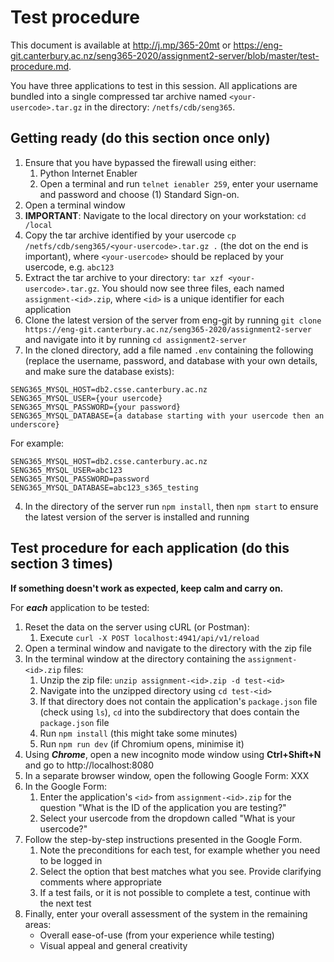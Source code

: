 # Test procedure

This document is available at http://j.mp/365-20mt or https://eng-git.canterbury.ac.nz/seng365-2020/assignment2-server/blob/master/test-procedure.md.

You have three applications to test in this session. All applications are bundled into a single compressed tar archive named `<your-usercode>.tar.gz` in the directory: `/netfs/cdb/seng365`.

## Getting ready (do this section once only)
1. Ensure that you have bypassed the firewall using either:
    1. Python Internet Enabler
    2. Open a terminal and run `telnet ienabler 259`, enter your username and password and choose (1) Standard Sign-on.
2. Open a terminal window
2. **IMPORTANT**: Navigate to the local directory on your workstation: `cd /local`
2. Copy the tar archive identified by your usercode `cp /netfs/cdb/seng365/<your-usercode>.tar.gz .` (the dot on the end is important), where `<your-usercode>` should be replaced by your usercode, e.g. `abc123`
3. Extract the tar archive to your directory: `tar xzf <your-usercode>.tar.gz`. You should now see three files, each named `assignment-<id>.zip`, where `<id>` is a unique identifier for each application
4. Clone the latest version of the server from eng-git by running `git clone https://eng-git.canterbury.ac.nz/seng365-2020/assignment2-server` and navigate into it by running `cd assignment2-server`
5. In the cloned directory, add a file named `.env` containing the following (replace the username, password, and database with your own details, and make sure the database exists):
```
SENG365_MYSQL_HOST=db2.csse.canterbury.ac.nz
SENG365_MYSQL_USER={your usercode}
SENG365_MYSQL_PASSWORD={your password}
SENG365_MYSQL_DATABASE={a database starting with your usercode then an underscore}
```
For example:
```
SENG365_MYSQL_HOST=db2.csse.canterbury.ac.nz
SENG365_MYSQL_USER=abc123
SENG365_MYSQL_PASSWORD=password
SENG365_MYSQL_DATABASE=abc123_s365_testing
```
4. In the directory of the server run `npm install`,  then `npm start` to ensure the latest version of the server is installed and running

## Test procedure for each application (do this section 3 times)
**If something doesn't work as expected, keep calm and carry on.**

For ***each*** application to be tested:

1. Reset the data on the server using cURL (or Postman):
    1. Execute `curl -X POST localhost:4941/api/v1/reload`
2. Open a terminal window and navigate to the directory with the zip file
3. In the terminal window at the directory containing the `assignment-<id>.zip` files:
    1. Unzip the zip file: `unzip assignment-<id>.zip -d test-<id>`
    2. Navigate into the unzipped directory using `cd test-<id>`
    3. If that directory does not contain the application's `package.json` file (check using `ls`), `cd` into the subdirectory that does contain the `package.json` file
    4. Run `npm install` (this might take some minutes)
    5. Run `npm run dev` (if Chromium opens, minimise it)
4. Using ***Chrome***, open a new incognito mode window using **Ctrl+Shift+N** and go to http://localhost:8080
5. In a separate browser window, open the following Google Form: XXX
6. In the Google Form:
    1. Enter the application's `<id>` from `assignment-<id>.zip` for the question "What is the ID of the application you are testing?"
    2. Select your usercode from the dropdown called "What is your usercode?"
7. Follow the step-by-step instructions presented in the Google Form.
    1. Note the preconditions for each test, for example whether you need to be logged in
    3. Select the option that best matches what you see. Provide clarifying comments where appropriate
    3. If a test fails, or it is not possible to complete a test, continue with the next test
8. Finally, enter your overall assessment of the system in the remaining areas: 
    * Overall ease-of-use (from your experience while testing)
    * Visual appeal and general creativity